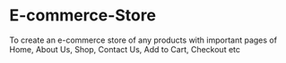 # E-commerce-Store
To create an e-commerce store of any products with important pages of Home, About Us, Shop, Contact Us, Add to Cart, Checkout etc

